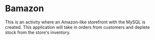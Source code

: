 # Bamazon

This is an activity where  an Amazon-like storefront with the MySQL is created. This application will take in orders from customers and deplete stock from the store's inventory.

